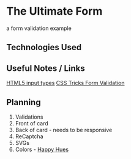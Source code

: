 # The Ultimate Form

a form validation example

## Technologies Used


## Useful Notes / Links

[HTML5 input types](https://developer.mozilla.org/en-US/docs/Learn/Forms/HTML5_input_types)
[CSS Tricks Form Validation](https://css-tricks.com/form-validation-part-1-constraint-validation-html/)


## Planning
1. Validations
2. Front of card
3. Back of card - needs to be responsive
4. ReCaptcha
5. SVGs
6. Colors - [Happy Hues](https://www.happyhues.co/palettes/2)
